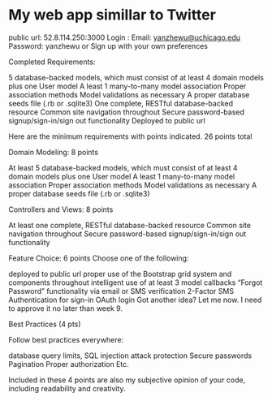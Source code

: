 My web app simillar to Twitter
===========================================================

public url: 52.8.114.250:3000
Login :   Email:    yanzhewu@uchicago.edu
          Password: yanzhewu
       or Sign up with your own preferences

Completed Requirements:

5 database-backed models, which must consist of at least 4 domain models plus one User model
A least 1 many-to-many model association
Proper association methods 
Model validations as necessary
A proper database seeds file (.rb or .sqlite3)
One complete, RESTful database-backed resource
Common site navigation throughout
Secure password-based signup/sign-in/sign out functionality
Deployed to public url


Here are the minimum requirements with points indicated.
26 points total 
 
Domain Modeling: 8 points
 
At least 5 database-backed models, which must consist of at least 4 domain models plus one User model
A least 1 many-to-many model association
Proper association methods 
Model validations as necessary
A proper database seeds file (.rb or .sqlite3)
 
Controllers and Views: 8 points
 
At least one complete, RESTful database-backed resource
Common site navigation throughout
Secure password-based signup/sign-in/sign out functionality
 
Feature Choice: 6 points
Choose one of the following: 
 
deployed to public url
proper use of the Bootstrap grid system and components throughout
intelligent use of at least 3 model callbacks
“Forgot Password” functionality via email or SMS verification
2-Factor SMS Authentication for sign-in
OAuth login
Got another idea? Let me now.  I need to approve it no later than week 9.
 
Best Practices (4 pts)
 
Follow best practices everywhere:
 
 
database query limits,
SQL injection attack protection
Secure passwords
Pagination
Proper authorization
Etc.
 
Included in these 4 points are also my subjective opinion of your code, including readability and creativity.
 
 
